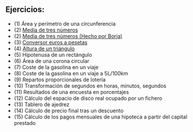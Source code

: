 
## Ejercicios:

- (1) Área y perímetro de una circunferencia
- (2) [Media de tres números](https://github.com/insodel/DAW/blob/main/M03%20-%20PROGRA/Programacion%20secuencial/media-de-tres-num.cs)
- (2) [Media de tres números (Hecho por Borja)](https://github.com/insodel/DAW/blob/main/M03%20-%20PROGRA/Programacion%20secuencial/ConversorEurospesetasBorja.cs)
- (3) [Conversor euros a pesetas](https://github.com/insodel/DAW/blob/main/M03%20-%20PROGRA/Programacion%20secuencial/conversor-euro-pesetas.cs)
- (4) [Altura de un triángulo](https://github.com/insodel/DAW/blob/main/M03%20-%20PROGRA/Programacion%20secuencial/area-triangulo.cs)
- (5) Hipotenusa de un rectángulo
- (6) Área de una corona circular
- (7) Coste de la gasolina en un viaje
- (8) Coste de la gasolina en un viaje a 5L/100km
- (9) Repartos proporcionales de lotería
- (10) Transformación de segundos en horas, minutos, segundos
- (11) Resultados de una encuesta en porcentajes
- (12) Cálculo del espacio de disco real ocupado por un fichero
- (13) Tablero de ajedrez
- (14) Cálculo de precio final tras un descuento
- (15) Cálculo de los pagos mensuales de una hipoteca a partir del capital prestado
